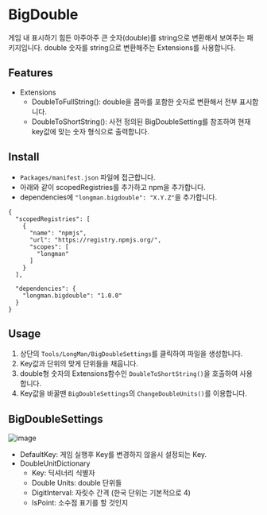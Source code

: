 # BigDouble

게임 내 표시하기 힘든 아주아주 큰 숫자(double)를 string으로 변환해서 보여주는 패키지입니다.
double 숫자를 string으로 변환해주는 Extensions를 사용합니다.

## Features

- Extensions
  - DoubleToFullString(): double을 콤마를 포함한 숫자로 변환해서 전부 표시합니다.
  - DoubleToShortString(): 사전 정의된 BigDoubleSetting를 참조하여 현재 key값에 맞는 숫자 형식으로 출력합니다.

## Install

- `Packages/manifest.json` 파일에 접근합니다.
- 아래와 같이 scopedRegistries를 추가하고 npm을 추가합니다.
- dependencies에 `"longman.bigdouble": "X.Y.Z"`을 추가합니다.

```
{
  "scopedRegistries": [
    {
      "name": "npmjs",
      "url": "https://registry.npmjs.org/",
      "scopes": [
        "longman"
      ]
    }
  ],

  "dependencies": {
    "longman.bigdouble": "1.0.0"
  }
}
```


## Usage

1. 상단의 `Tools/LongMan/BigDoubleSettings`를 클릭하여 파일을 생성합니다.
2. Key값과 단위의 맞게 단위들을 채웁니다.
3. double형 숫자의 Extensions함수인 `DoubleToShortString()`을 호출하여 사용합니다. 
4. Key값을 바꿀땐 `BigDoubleSettings`의 `ChangeDoubleUnits()`를 이용합니다.


## BigDoubleSettings

![image](https://user-images.githubusercontent.com/10609257/134286100-ae0f6c01-6f37-4d42-b87c-277407acbe1e.png)

- DefaultKey: 게임 실행후 Key를 변경하지 않을시 설정되는 Key.
- DoubleUnitDictionary
  - Key: 딕셔너리 식별자
  - Double Units: double 단위들
  - DigitInterval: 자릿수 간격 (한국 단위는 기본적으로 4)
  - IsPoint: 소수점 표기를 할 것인지